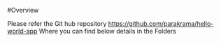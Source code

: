 #Overview 

Please refer the Git hub repository https://github.com/parakrama/hello-world-app   Where you can find below details in the Folders
